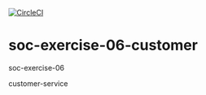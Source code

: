 [![CircleCI](https://circleci.com/gh/I2occat/soc-exercise-06-customer.svg?style=svg)](https://app.circleci.com/pipelines/github/I2occat/soc-exercise-06-customer)
# soc-exercise-06-customer
soc-exercise-06

customer-service
